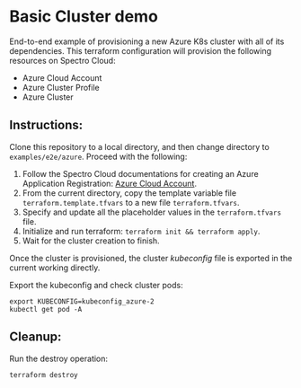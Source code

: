 # Basic Cluster demo

End-to-end example of provisioning a new Azure K8s cluster with all of its dependencies. This terraform configuration
will provision the following resources on Spectro Cloud:
- Azure Cloud Account
- Azure Cluster Profile
- Azure Cluster

## Instructions:

Clone this repository to a local directory, and then change directory to `examples/e2e/azure`. Proceed with the following:
1. Follow the Spectro Cloud documentations for creating an Azure Application Registration:
[Azure Cloud Account](https://docs.spectrocloud.com/clusters?clusterType=azure_cluster#creatinganazurecloudaccount).
2. From the current directory, copy the template variable file `terraform.template.tfvars` to a new file `terraform.tfvars`.
3. Specify and update all the placeholder values in the `terraform.tfvars` file.
4. Initialize and run terraform: `terraform init && terraform apply`.
5. Wait for the cluster creation to finish.

Once the cluster is provisioned, the cluster _kubeconfig_ file is exported in the current working directly.

Export the kubeconfig and check cluster pods:

```shell
export KUBECONFIG=kubeconfig_azure-2
kubectl get pod -A
```

## Cleanup:

Run the destroy operation:

```shell
terraform destroy
```
